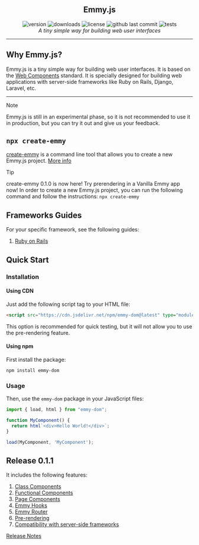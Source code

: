 <section align="center" style="display: flex; flex-direction: column">
  <h1>Emmy.js</h1>
  <div>
    <img alt="version" src="https://img.shields.io/npm/v/emmy-dom"/>
    <img alt="downloads" src="https://img.shields.io/npm/dt/emmy-dom"/>
    <img alt="license" src="https://img.shields.io/npm/l/emmy-dom"/>
    <img alt="github last commit" src="https://img.shields.io/github/last-commit/emmyjs/emmy-dom"/>
    <img alt="tests" src="https://github.com/emmyjs/emmy-dom/actions/workflows/vitest.yml/badge.svg"/>
  </div>
  <i>A tiny simple way for building web user interfaces</i>
</section>
<hr />

## Why Emmy.js?
Emmy.js is a tiny simple way for building web user interfaces. It is based on the [Web Components](https://developer.mozilla.org/en-US/docs/Web/Web_Components) standard.
It is specially designed for building web applications with server-side frameworks like Ruby on Rails, Django, Laravel, etc.

<hr />

> [!NOTE]
> Emmy.js is still in an experimental phase, so it is not recommended to use it in production, but you can try it out and give us your feedback.

## `npx create-emmy`

[create-emmy](https://www.npmjs.com/package/create-emmy) is a command line tool that allows you to create a new Emmy.js project. [More info](https://github.com/emmyjs/create-emmy#readme)

> [!TIP]
> create-emmy 0.1.0 is now here! Try prerendering in a Vanilla Emmy app now!
> In order to create a new Emmy.js project, you can run the following command and follow the instructions:
> `npx create-emmy`

## Frameworks Guides
For your specific framework, see the following guides:
1. [Ruby on Rails](docs-0.0.3/0.0.2/guides/ruby-on-rails.md)

## Quick Start
### Installation
#### Using CDN
Just add the following script tag to your HTML file:

```html
<script src="https://cdn.jsdelivr.net/npm/emmy-dom@latest" type="module"></script>
```

This option is recommended for quick testing, but it will not allow you to use the pre-rendering feature.

#### Using npm
First install the package:

```bash
npm install emmy-dom
```

### Usage 

Then, use the `emmy-dom` package in your JavaScript files:

```javascript
import { load, html } from "emmy-dom";

function MyComponent() {
  return html`<div>Hello World!</div>`;
}

load(MyComponent, 'MyComponent');
```

## Release 0.1.1
It includes the following features:
1. [Class Components](docs-0.0.3/0.0.3/docs.md)
2. [Functional Components](docs-0.0.3/0.0.3/docs.md)
3. [Page Components](docs-0.0.3/0.0.3/docs.md)
4. [Emmy Hooks](docs-0.0.3/0.0.3/docs.md)
5. [Emmy Router](docs-0.0.3/0.0.3/docs.md)
6. [Pre-rendering](docs-0.0.3/0.0.3/docs.md)
7. [Compatibility with server-side frameworks](docs-0.0.3/0.0.3/docs.md)

[Release Notes](docs-0.0.3/releases.md)
